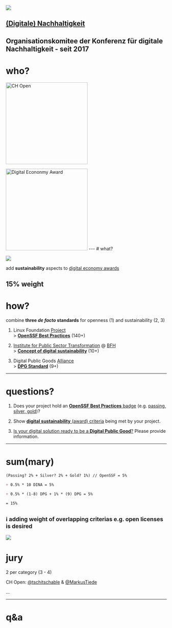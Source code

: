 [![](https://upload.wikimedia.org/wikipedia/commons/f/ff/DINAcon_Logo_rgb_RZ.svg)](https://dinacon.ch)

## [(Digitale) Nachhaltigkeit](https://de.wikipedia.org/wiki/Digitale_Nachhaltigkeit)
Organisationskomitee der Konferenz für digitale Nachhaltigkeit - seit 2017
---
# who?

[<img width="256" data-src="https://www.ch-open.ch/wp-content/uploads/2021/12/logo_chopen_web_big-1-2.png" alt="CH Open"/>](https://ch-open.ch)

<img width="256" class="center" data-src="https://www.digitaleconomyaward.ch/themes/digital_ecomony_award_2018/img/digital_economy_award.svg" alt="Digital Econonmy Award"/>
---
# what?

![](https://upload.wikimedia.org/wikipedia/commons/thumb/c/c0/Icon_Digitale_Nachhaltigkeit_Farbig.svg/256px-Icon_Digitale_Nachhaltigkeit_Farbig.svg.png)

add **sustainability** aspects to [digital economy awards](http://digitaleconomyaward.ch)

**15%** weight
---
# how?

combine **three _de facto_ standards** for openness (1) and sustainability (2, 3)

1. Linux Foundation [Project](https://openssf.org) <br> > [**OpenSSF Best Practices**](https://bestpractices.coreinfrastructure.org) (140+)

2. [Institute for Public Sector Transformation](https://www.bfh.ch/en/research/research-areas/public-sector-transformation/)  @ [BFH](https://bfh.ch/en/) <br> > [**Concept of digital sustainability**](https://de.wikipedia.org/wiki/Digitale_Nachhaltigkeit) (10+)

3. Digital Public Goods [Alliance](https://digitalpublicgoods.net/who-we-are/) <br> > [**DPG Standard**](https://digitalpublicgoods.net/standard/) (9+)
---
# questions?

1. Does your project hold an [**OpenSSF Best Practices** badge](https://bestpractices.coreinfrastructure.org/en/projects) (e.g. [passing, silver, gold](https://bestpractices.coreinfrastructure.org/en/criteria))?

2. Show [**digital sustainability** (award) criteria](https://github.com/DINAcon/awards/blob/main/criteria.adoc) being met by your project.

3. [Is your digital solution ready to be a **Digital Public Good**?](https://digitalpublicgoods.net/eligibility/) Please provide information.
---
# sum(mary)

```md [|1|3|5|7|]
(Passing? 2% + Silver? 2% + Gold? 1%) // OpenSSF = 5%

+ 0.5% * 10 DINA = 5%

+ 0.5% * (1-8) DPG + 1% * (9) DPG = 5%

= 15%
```

<sub>ℹ️ adding **weight of overlapping criterias** e.g. open licenses is desired</sub>
---
![](https://upload.wikimedia.org/wikipedia/commons/thumb/3/3c/Icon_DINA_Voraussetzungen_Digitale_Nachhaltigkeit_06_Geteiltes_Wissen_Farbig.svg/256px-Icon_DINA_Voraussetzungen_Digitale_Nachhaltigkeit_06_Geteiltes_Wissen_Farbig.svg.png)

# jury

2 per category (3 - 4)

CH Open: [@tschitschable](https://twitter.com/tschitschable) & [@MarkusTiede](https://twitter.com/MarkusTiede)

...

---
# q&a
